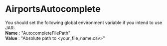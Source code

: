 # AirportsAutocomplete
You should set the following global environment variable if you intend to use JAR:  
**Name** : "AutocompleteFilePath"  
**Value** : "Absolute path to <your_file_name.csv>"  
